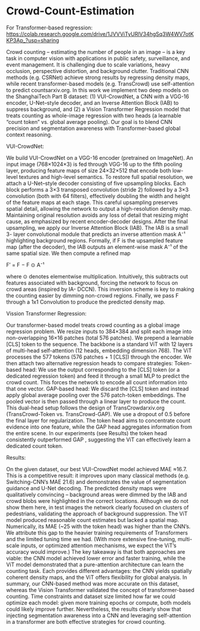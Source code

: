 # Crowd-Count-Estimation

For Transformer-based regression: https://colab.research.google.com/drive/1JVVViTyURlV34hgSq3W4WV7otKKP3Ap_?usp=sharing

Crowd counting – estimating the number of people in an image – is a key task in computer
vision with applications in public safety, surveillance, and event management. It is
challenging due to scale variations, heavy occlusion, perspective distortion, and background
clutter. Traditional CNN methods (e.g. CSRNet) achieve strong results by regressing density
maps, while recent transformer-based models (e.g. TransCrowd) use self-attention to predict
countsarxiv.org. In this work we implement two deep models on the ShanghaiTech Part B
dataset: (1) VUI-CrowdNet, a CNN with a VGG-16 encoder, U-Net–style decoder, and an
Inverse Attention Block (IAB) to suppress background, and (2) a Vision Transformer
Regression model that treats counting as whole-image regression with two heads (a learnable
“count token” vs. global average pooling). Our goal is to blend CNN precision and
segmentation awareness with Transformer-based global context reasoning.


VUI-CrowdNet:

We build VUI-CrowdNet on a VGG-16 encoder (pretrained on ImageNet). An
input image (768×1024×3) is fed through VGG-16 up to the fifth pooling layer, producing
feature maps of size 24×32×512 that encode both low-level textures and high-level semantics.
To restore full spatial resolution, we attach a U-Net–style decoder consisting of five
upsampling blocks. Each block performs a 3×3 transposed convolution (stride 2) followed by a
3×3 convolution (both with 64 filters), effectively doubling the width and height of the feature
maps at each stage. This careful upsampling preserves spatial detail, allowing the network to
output a high-resolution density map. Maintaining original resolution avoids any loss of detail
that resizing might cause, as emphasized by recent encoder-decoder designs.
After the final upsampling, we apply our Inverse Attention Block (IAB). The IAB is a small 3-
layer convolutional module that predicts an inverse attention mask A⁻¹ highlighting
background regions. Formally, if F is the upsampled feature map (after the decoder), the IAB
outputs an element-wise mask A⁻¹ of the same spatial size. We then compute a refined map

F′ = F − F ⊙ A⁻¹

where ⊙ denotes elementwise multiplication. Intuitively, this subtracts out features
associated with background, forcing the network to focus on crowd areas (inspired by IA-
DCCN). This inversion scheme is key to making the counting easier by dimming non-crowd
regions. Finally, we pass F through a 1x1 Convolution to produce the predicted density map.

Vission Transformer Regression:

Our transformer-based model treats crowd counting as a global image
regression problem. We resize inputs to 384×384 and split each image into non-overlapping
16×16 patches (total 576 patches). We prepend a learnable [CLS] token to the sequence. The
backbone is a standard ViT with 12 layers of multi-head self-attention (12 heads, embedding
dimension 768). The ViT processes the 577 tokens (576 patches + 1 [CLS]) through the encoder.
We then attach two alternative regression heads to compare strategies:
Token-based head: We use the output corresponding to the [CLS] token (or a dedicated
regression token) and feed it through a small MLP to predict the crowd count. This forces
the network to encode all count information into that one vector.
GAP-based head: We discard the [CLS] token and instead apply global average pooling
over the 576 patch-token embeddings. The pooled vector is then passed through a linear
layer to produce the count.
This dual-head setup follows the design of TransCrowdarxiv.org (TransCrowd-Token vs.
TransCrowd-GAP). We use a dropout of 0.5 before the final layer for regularization. The token
head aims to concentrate count evidence into one feature, while the GAP head aggregates
information from the entire scene. In our experiments (see Results) the token head
consistently outperformed GAP , suggesting the ViT can effectively learn a dedicated count
token.


Results:

On the given dataset, our best VUI-CrowdNet model achieved MAE ≈16.7. This is a competitive
result: it improves upon many classical methods (e.g. Switching-CNN’s MAE 21.6) and
demonstrates the value of segmentation guidance and U-Net decoding. The predicted
density maps were qualitatively convincing – background areas were dimmed by the IAB and
crowd blobs were highlighted in the correct locations. Although we do not show them here, in
test images the network clearly focused on clusters of pedestrians, validating the approach
of background suppression.
The ViT model produced reasonable count estimates but lacked a spatial map. Numerically,
its MAE (~25 with the token head) was higher than the CNN’s. We attribute this gap to the
heavier training requirements of Transformers and the limited tuning time we had. (With more
extensive fine-tuning, multi-scale inputs, or optimized attention mechanisms, we expect the
ViT’s accuracy would improve.)
The key takeaway is that both approaches are viable: the CNN model achieved lower error
and faster training, while the ViT model demonstrated that a pure-attention architecture can
learn the counting task. Each provides different advantages: the CNN yields spatially
coherent density maps, and the ViT offers flexibility for global analysis.
In summary, our CNN-based method was more accurate on this dataset, whereas the Vision
Transformer validated the concept of transformer-based counting. Time constraints and
dataset size limited how far we could optimize each model: given more training epochs or
compute, both models could likely improve further. Nevertheless, the results clearly show
that injecting segmentation awareness into a CNN and leveraging self-attention in a
transformer are both effective strategies for crowd counting.
